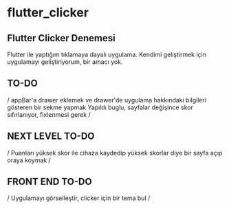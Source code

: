 # flutter_clicker
## Flutter Clicker Denemesi

Flutter ile yaptığım tıklamaya dayalı uygulama. Kendimi geliştirmek için uygulamayı geliştiriyorum, bir amacı yok.

## TO-DO

/ appBar'a drawer eklemek ve drawer'de uygulama hakkındaki bilgileri gösteren bir sekme yapmak 
Yapıldı buglu, sayfalar değişince skor sıfırlanıyor, fixlenmesi gerek /

## NEXT LEVEL TO-DO

/ Puanları yüksek skor ile cihaza kaydedip yüksek skorlar diye bir sayfa açıp oraya koymak /

## FRONT END TO-DO

/ Uygulamayı görselleştir, clicker için bir tema bul /
